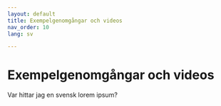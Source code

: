 ```yaml
---
layout: default
title: Exempelgenomgångar och videos
nav_order: 10
lang: sv

---
```


# Exempelgenomgångar och videos

Var hittar jag en svensk lorem ipsum?

